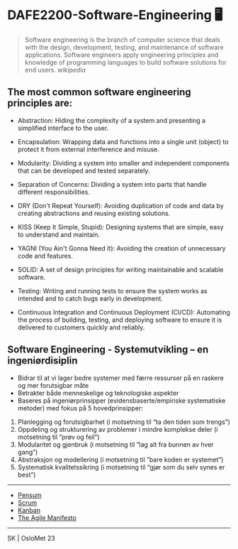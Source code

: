 # DAFE2200-Software-Engineering 🖥️

> Software engineering is the branch of computer science that deals with the design, development, testing, and maintenance of software applications. Software engineers apply engineering principles and knowledge of programming languages to build software solutions for end users. 
_wikipedia_

## The most common software engineering principles are:

* Abstraction: Hiding the complexity of a system and presenting a simplified interface to the user.

* Encapsulation: Wrapping data and functions into a single unit (object) to protect it from external interference and misuse.

* Modularity: Dividing a system into smaller and independent components that can be developed and tested separately.

* Separation of Concerns: Dividing a system into parts that handle different responsibilities.

* DRY (Don't Repeat Yourself): Avoiding duplication of code and data by creating abstractions and reusing existing solutions.

* KISS (Keep It Simple, Stupid): Designing systems that are simple, easy to understand and maintain.

* YAGNI (You Ain't Gonna Need It): Avoiding the creation of unnecessary code and features.

* SOLID: A set of design principles for writing maintainable and scalable software.

* Testing: Writing and running tests to ensure the system works as intended and to catch bugs early in development.

* Continuous Integration and Continuous Deployment (CI/CD): Automating the process of building, testing, and deploying software to ensure it is delivered to customers quickly and reliably.

## Software Engineering - Systemutvikling – en ingeniørdisiplin
* Bidrar til at vi lager bedre systemer med færre ressurser
på en raskere og mer forutsigbar måte
* Betrakter både menneskelige og teknologiske aspekter
* Baseres på ingeniørprinsipper (evidensbaserte/empiriske
systematiske metoder) med fokus på 5 hovedprinsipper: 
1. Planlegging og forutsigbarhet (i motsetning til “ta den tiden
som trengs”)
2. Oppdeling og strukturering av problemer i mindre
komplekse deler (i motsetning til ”prøv og feil”)
3. Modularitet og gjenbruk (i motsetning til “lag alt fra bunnen
av hver gang”)
4. Abstraksjon og modellering (i motsetning til ”bare koden er
systemet”)
5. Systematisk kvalitetssikring (i motsetning til “gjør som du
selv synes er best”)
***

* [Pensum](https://www.akademika.no/teknologi/data-og-informasjonsteknologi/software-engineering-global-edition/9781292096131)
* [Scrum](https://www.scrum.org/)
* [Kanban](https://www.lean.org/lexicon-terms/kanban/)
* [The Agile Manifesto](https://www.agilealliance.org/agile101/the-agile-manifesto/)

---
 SK | OsloMet 23

